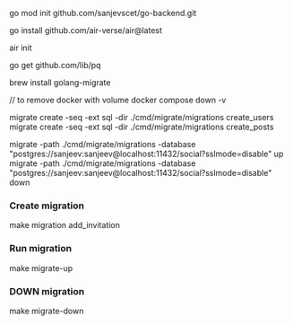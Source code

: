 go mod init github.com/sanjevscet/go-backend.git

go install github.com/air-verse/air@latest

air init

go get github.com/lib/pq

brew install golang-migrate

// to remove docker with volume
docker compose down -v

migrate create -seq -ext sql -dir ./cmd/migrate/migrations create_users
migrate create -seq -ext sql -dir ./cmd/migrate/migrations create_posts

migrate -path ./cmd/migrate/migrations -database "postgres://sanjeev:sanjeev@localhost:11432/social?sslmode=disable" up  
migrate -path ./cmd/migrate/migrations -database "postgres://sanjeev:sanjeev@localhost:11432/social?sslmode=disable" down

### Create migration

make migration add_invitation

### Run migration

make migrate-up

### DOWN migration

make migrate-down
